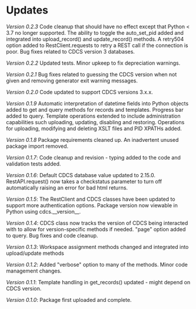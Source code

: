 # Updates

*Version 0.2.3* Code cleanup that should have no effect except that Python < 3.7 no longer supported. The ability to toggle the auto_set_pid added and integrated into upload_record() and update_record() methods.  A retry504 option added to RestClient.requests to retry a REST call if the connection is poor.  Bug fixes related to CDCS version 3 databases.

*Version 0.2.2* Updated tests. Minor upkeep to fix depreciation warnings.

*Version 0.2.1* Bug fixes related to guessing the CDCS version when not given and removing generator exit warning messages.

*Version 0.2.0* Code updated to support CDCS versions 3.x.x.

*Version 0.1.9* Automatic interpretation of datetime fields into Python objects added to get and query methods for records and templates.  Progress bar added to query.  Template operations extended to include administration capabilities such uploading, updating, disabling and restoring.  Operations for uploading, modifying and deleting XSLT files and PID XPATHs added.

*Version 0.1.8* Package requirements cleaned up.  An inadvertent unused package import removed.

*Version 0.1.7*: Code cleanup and revision - typing added to the code and validation tests added.

*Version 0.1.6*: Default CDCS database value updated to 2.15.0.  RestAPI.request() now takes a checkstatus parameter to turn off automatically raising an error for bad html returns.

*Version 0.1.5*: The RestClient and CDCS classes have been updated to support more authentication options.  Package version now viewable in Python using cdcs.\_\_version\_\_.

*Version 0.1.4*: CDCS class now tracks the version of CDCS being interacted with to allow for version-specific methods if needed.  "page" option added to query.  Bug fixes and code cleanup.

*Version 0.1.3*: Workspace assignment methods changed and integrated into upload/update methods

*Version 0.1.2*: Added "verbose" option to many of the methods.  Minor code management changes.

*Version 0.1.1*: Template handling in get_records() updated - might depend on CDCS version.

*Version 0.1.0*: Package first uploaded and complete.
